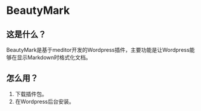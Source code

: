 # BeautyMark

## 这是什么？

BeautyMark是基于meditor开发的Wordpress插件，主要功能是让Wordpress能够在显示Markdown时格式化文档。

## 怎么用？

1. 下载插件包。
2. 在Wordpress后台安装。